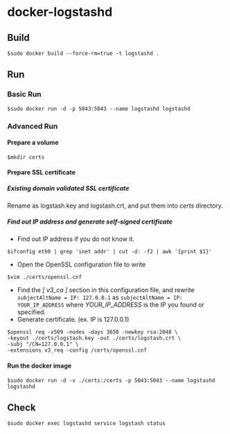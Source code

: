 # docker-logstashd

## Build

```
$sudo docker build --force-rm=true -t logstashd .
```

## Run

### Basic Run

```
$sudo docker run -d -p 5043:5043 --name logstashd logstashd
```

### Advanced Run

#### Prepare a volume

```
$mkdir certs
```

#### Prepare SSL certificate  

##### Existing domain validated SSL certificate

Rename as logstash.key and logstash.crt, and put them into _certs_ directory.

##### Find out IP address and generate self-signed certificate

+ Find out IP address if you do not know it.  
```
$ifconfig eth0 | grep 'inet addr' | cut -d: -f2 | awk '{print $1}'
```
+ Open the OpenSSL configuration file to write  
```
$vim ./certs/openssl.cnf
```
+ Find the _[ v3\_ca ]_ section in this configuration file, and rewrite `subjectAltName = IP: 127.0.0.1` as `subjectAltName = IP: YOUR_IP_ADDRESS` where _YOUR_IP_ADDRESS_ is the IP you found or specified.
+ Generate certificate. (ex. IP is 127.0.0.1)
```
$openssl req -x509 -nodes -days 3650 -newkey rsa:2048 \
-keyout ./certs/logstash.key -out ./certs/logstash.crt \
-subj "/CN=127.0.0.1" \
-extensions v3_req -config /certs/openssl.cnf
```

#### Run the docker image

```
$sudo docker run -d -v ./certs:/certs -p 5043:5043 --name logstashd logstashd
```

## Check

```
$sudo docker exec logstashd service logstash status
```

